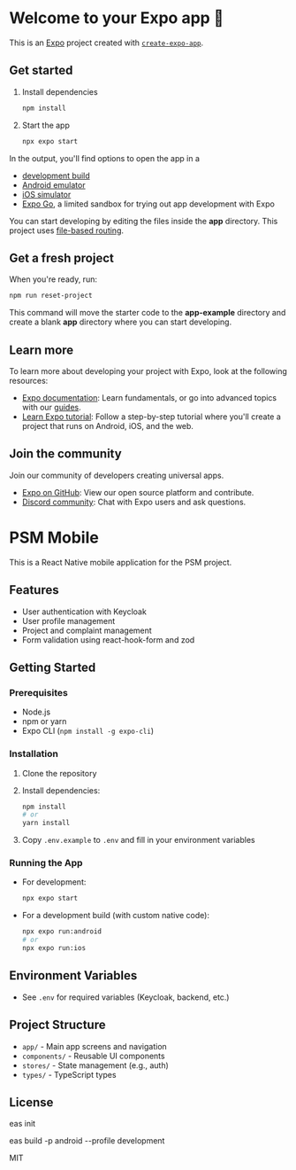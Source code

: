 # Welcome to your Expo app 👋

This is an [Expo](https://expo.dev) project created with [`create-expo-app`](https://www.npmjs.com/package/create-expo-app).

## Get started

1. Install dependencies

   ```bash
   npm install
   ```

2. Start the app

   ```bash
   npx expo start
   ```

In the output, you'll find options to open the app in a

- [development build](https://docs.expo.dev/develop/development-builds/introduction/)
- [Android emulator](https://docs.expo.dev/workflow/android-studio-emulator/)
- [iOS simulator](https://docs.expo.dev/workflow/ios-simulator/)
- [Expo Go](https://expo.dev/go), a limited sandbox for trying out app development with Expo

You can start developing by editing the files inside the **app** directory. This project uses [file-based routing](https://docs.expo.dev/router/introduction).

## Get a fresh project

When you're ready, run:

```bash
npm run reset-project
```

This command will move the starter code to the **app-example** directory and create a blank **app** directory where you can start developing.

## Learn more

To learn more about developing your project with Expo, look at the following resources:

- [Expo documentation](https://docs.expo.dev/): Learn fundamentals, or go into advanced topics with our [guides](https://docs.expo.dev/guides).
- [Learn Expo tutorial](https://docs.expo.dev/tutorial/introduction/): Follow a step-by-step tutorial where you'll create a project that runs on Android, iOS, and the web.

## Join the community

Join our community of developers creating universal apps.

- [Expo on GitHub](https://github.com/expo/expo): View our open source platform and contribute.
- [Discord community](https://chat.expo.dev): Chat with Expo users and ask questions.

# PSM Mobile

This is a React Native mobile application for the PSM project.

## Features

- User authentication with Keycloak
- User profile management
- Project and complaint management
- Form validation using react-hook-form and zod

## Getting Started

### Prerequisites

- Node.js
- npm or yarn
- Expo CLI (`npm install -g expo-cli`)

### Installation

1. Clone the repository
2. Install dependencies:

   ```sh
   npm install
   # or
   yarn install
   ```

3. Copy `.env.example` to `.env` and fill in your environment variables

### Running the App

- For development:

  ```sh
  npx expo start
  ```

- For a development build (with custom native code):

  ```sh
  npx expo run:android
  # or
  npx expo run:ios
  ```

## Environment Variables

- See `.env` for required variables (Keycloak, backend, etc.)

## Project Structure

- `app/` - Main app screens and navigation
- `components/` - Reusable UI components
- `stores/` - State management (e.g., auth)
- `types/` - TypeScript types

## License

eas init

eas build -p android --profile development

MIT
